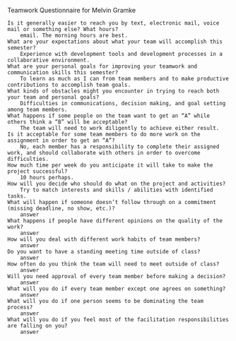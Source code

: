 Teamwork Questionnaire for Melvin Gramke

    Is it generally easier to reach you by text, electronic mail, voice mail or something else? What hours?
        email. The morning hours are best.
    What are your expectations about what your team will accomplish this semester?
        Experience with development tools and development processes in a collaborative environment.
    What are your personal goals for improving your teamwork and communication skills this semester?
        To learn as much as I can from team members and to make productive contributions to accomplish team goals.
    What kinds of obstacles might you encounter in trying to reach both your team and personal goals?
        Difficulties in communications, decision making, and goal setting among team members.
    What happens if some people on the team want to get an “A” while others think a “B” will be acceptable?
        The team will need to work diligently to achieve either result.
    Is it acceptable for some team members to do more work on the assignment in order to get an “A”?
        No, each member has a responsibility to complete their assigned work, and should collaborate with others in order to overcome difficulties.
    How much time per week do you anticipate it will take to make the project successful?
        10 hours perhaps.
    How will you decide who should do what on the project and activities?
        Try to match interests and skills / abilities with identified tasks.
    What will happen if someone doesn’t follow through on a commitment (missing deadline, no show, etc.)?
        answer
    What happens if people have different opinions on the quality of the work?
        answer
    How will you deal with different work habits of team members?
        answer
    Do you want to have a standing meeting time outside of class?
        answer
    How often do you think the team will need to meet outside of class?
        answer
    Will you need approval of every team member before making a decision?
        answer
    What will you do if every team member except one agrees on something?
        answer
    What will you do if one person seems to be dominating the team process?
        answer
    What will you do if you feel most of the facilitation responsibilities are falling on you?
        answer

